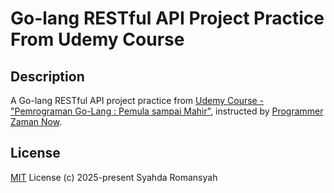 # Go-lang RESTful API Project Practice From Udemy Course

## Description

A Go-lang RESTful API project practice from [Udemy Course - "Pemrograman Go-Lang : Pemula sampai Mahir"](https://www.udemy.com/course/pemrograman-go-lang-pemula-sampai-mahir/), instructed by [Programmer Zaman Now](https://www.udemy.com/user/eko-kurniawan/).

## License

[MIT](./LICENSE.txt) License (c) 2025-present Syahda Romansyah

